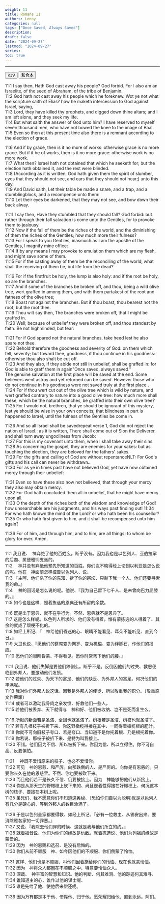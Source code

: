 ```yaml
---
weight: 11
title: Romans 11
authors: Lenny
categories: null
tags: ["Once Saved, Always Saved"]
description: 
draft: false
date: "2024-09-27"
lastmod: "2024-09-27"
series:
toc: true
---
```



<!--more-->
---


<!-- Tab links -->
<div class="tab">
  <button class="tablinks active" onclick="tablabel(event, 'english')">KJV</button>
  <button class="tablinks" onclick="tablabel(event, 'chinese')">和合本</button>

</div>

<!-- Tab content -->
<div id="english" class="tabcontent" style="display:block">

11:1 I say then, Hath God cast away his people? God forbid. For I also am an Israelite, of the seed of Abraham, of the tribe of Benjamin.  
11:2 God hath not cast away his people which he foreknew. Wot ye not what the scripture saith of Elias? how he maketh intercession to God against Israel, saying,  
11:3 Lord, they have killed thy prophets, and digged down thine altars; and I am left alone, and they seek my life.  
11:4 But what saith the answer of God unto him? I have reserved to myself seven thousand men, who have not bowed the knee to the image of Baal.  
11:5 Even so then at this present time also there is a remnant according to the election of grace.  

11:6 And if by grace, then is it no more of works: otherwise grace is no more grace. But if it be of works, then is it no more grace: otherwise work is no more work.  
11:7 What then? Israel hath not obtained that which he seeketh for; but the election hath obtained it, and the rest were blinded.  
11:8 (According as it is written, God hath given them the spirit of slumber, eyes that they should not see, and ears that they should not hear;) unto this day.  
11:9 And David saith, Let their table be made a snare, and a trap, and a stumblingblock, and a recompence unto them:  
11:10 Let their eyes be darkened, that they may not see, and bow down their back alway.  

11:11 I say then, Have they stumbled that they should fall? God forbid: but rather through their fall salvation is come unto the Gentiles, for to provoke them to jealousy.  
11:12 Now if the fall of them be the riches of the world, and the diminishing of them the riches of the Gentiles; how much more their fulness?  
11:13 For I speak to you Gentiles, inasmuch as I am the apostle of the Gentiles, I magnify mine office:  
11:14 If by any means I may provoke to emulation them which are my flesh, and might save some of them.  
11:15 For if the casting away of them be the reconciling of the world, what shall the receiving of them be, but life from the dead?  

11:16 For if the firstfruit be holy, the lump is also holy: and if the root be holy, so are the branches.  
11:17 And if some of the branches be broken off, and thou, being a wild olive tree, wert graffed in among them, and with them partakest of the root and fatness of the olive tree;  
11:18 Boast not against the branches. But if thou boast, thou bearest not the root, but the root thee.  
11:19 Thou wilt say then, The branches were broken off, that I might be graffed in.  
11:20 Well; because of unbelief they were broken off, and thou standest by faith. Be not highminded, but fear:  

11:21 For if God spared not the natural branches, take heed lest he also spare not thee.  
11:22 Behold therefore the goodness and severity of God: on them which fell, severity; but toward thee, goodness, if thou continue in his goodness: otherwise thou also shalt be cut off.    
11:23 And they also, if they abide not still in unbelief, shall be graffed in: for God is able to graff them in again<label class="margin-toggle sidenote-number"></label><span class="sidenote">"Once saved, always saved."<br>The genuine salvation at the first place will be saved at the end.  Some believers went astray and yet returned can be saved.  However those who do not continue in his goodness were not saved truly at the first place.</span>.  
11:24 For if thou wert cut out of the olive tree which is wild by nature, and wert graffed contrary to nature into a good olive tree: how much more shall these, which be the natural branches, be graffed into their own olive tree?  
11:25 For I would not, brethren, that ye should be ignorant of this mystery, lest ye should be wise in your own conceits; that blindness in part is happened to Israel, until the fulness of the Gentiles be come in.  

11:26 And so all Israel shall be saved<label class="margin-toggle sidenote-number"></label><span class="sidenote">repeat verse 1, God did not reject the nation of Israel.</span>: as it is written, There shall come out of Sion the Deliverer, and shall turn away ungodliness from Jacob:  
11:27 For this is my covenant unto them, when I shall take away their sins.  
11:28 As concerning the gospel, they are enemies for your sakes: but as touching the election, they are beloved for the fathers' sakes.  
11:29 For the gifts and calling of God are without repentance<label class="margin-toggle sidenote-number"></label><span class="sidenote">NLT: For God's gifts and his call can never be withdrawn.</span>.  
11:30 For as ye in times past have not believed God, yet have now obtained mercy through their unbelief:  

11:31 Even so have these also now not believed, that through your mercy they also may obtain mercy.  
11:32 For God hath concluded them all in unbelief, that he might have mercy upon all.  
11:33 O the depth of the riches both of the wisdom and knowledge of God! how unsearchable are his judgments, and his ways past finding out!
11:34 For who hath known the mind of the Lord? or who hath been his counsellor?  
11:35 Or who hath first given to him, and it shall be recompensed unto him again?  

11:36 For of him, and through him, and to him, are all things: to whom be glory for ever. Amen.  
</div>

---
<div id="chinese" class="tabcontent">

11:1 我且说、　神弃绝了他的百姓么。断乎没有。因为我也是以色列人、亚伯拉罕的后裔、属便雅悯支派的。  
11:2 　神并没有弃绝他预先所知道的百姓。你们岂不晓得经上论到以利亚是怎么说的呢。他在　神面前怎样控告以色列人、说、  
11:3 『主阿、他们杀了你的先知、拆了你的祭坛、只剩下我一个人、他们还要寻索我的命。』  
11:4 　神的回话是怎么说的呢。他说、『我为自己留下七千人、是未曾向巴力屈膝的。』  
11:5 如今也是这样、照着拣选的恩典还有所留的余数。  

11:6 既是出于恩典、就不在乎行为。不然、恩典就不是恩典了。  
11:7 这是怎么样呢。以色列人所求的、他们没有得着。惟有蒙拣选的人得着了、其余的就成了顽梗不化的。  
11:8 如经上所记、『　神给他们昏迷的心、眼睛不能看见、耳朵不能听见、直到今日。』  
11:9 大卫也说、『愿他们的筵席变为网罗、变为机槛、变为绊脚石、作他们的报应。  
11:10 愿他们的眼睛昏蒙、不得看见。愿你时常弯下他们的腰。』  

11:11 我且说、他们失脚是要他们跌倒么。断乎不是。反倒因他们的过失、救恩便临到外邦人、要激动他们发愤。  
11:12 若他们的过失、为天下的富足、他们的缺乏、为外邦人的富足。何况他们的丰满呢。  
11:13 我对你们外邦人说这话。因我是外邦人的使徒、所以敬重我的职分。〔敬重原文作荣耀〕  
11:14 或者可以激动我骨肉之亲发愤、好救他们一些人。  
11:15 若他们被丢弃、天下就得与　神和好、他们被收纳、岂不是死而复生么。  

11:16 所献的新面若是圣洁、全团也就圣洁了。树根若是圣洁、树枝也就圣洁了。  
11:17 若有几根枝子被折下来、你这野橄榄得接在其中、一同得着橄榄根的肥汁。  
11:18 你就不可向旧枝子夸口、若是夸口、当知道不是你托着根、乃是根托着你。  
11:19 你若说、那枝子被折下来、是特为叫我接上。  
11:20 不错。他们因为不信、所以被折下来。你因为信、所以立得住。你不可自高、反要惧怕。  

11:21 　神既不爱惜原来的枝子、也必不爱惜你。  
11:22 可见　神的恩慈、和严厉。向那跌倒的人、是严厉的。向你是有恩慈的。只要你长久在他的恩慈里。不然、你也要被砍下来。  
11:23 而且他们若不是长久不信、仍要被接上。因为　神能够把他们从新接上。  
11:24 你是从那天生的野橄榄上砍下来的、尚且逆着性得接在好橄榄上、何况这本树的枝子、要接在本树上呢。  
11:25 弟兄们、我不愿意你们不知道这奥秘、（恐怕你们自以为聪明)就是以色列人有几分是硬心的、等到外邦人的数目添满了。  

11:26 于是以色列全家都要得救、如经上所记、『必有一位救主、从锡安出来、要消除雅各家的一切罪恶。』  
11:27 又说、『我除去他们罪的时候、这就是我与他们所立的约。』  
11:28 就着福音说、他们为你们的缘故是仇敌。就着拣选说、他们为列祖的缘故是蒙爱的。  
11:29 因为　神的恩赐和选召、是没有后悔的。  
11:30 你们从前不顺服　神、如今因他们的不顺服、你们倒蒙了怜恤。  

11:31 这样、他们也是不顺服、叫他们因着施给你们的怜恤、现在也就蒙怜恤。  
11:32 因为　神将众人都圈在不顺服之中、特意要怜恤众人。  
11:33 深哉、　神丰富的智慧和知识。他的判断、何其难测、他的踪迹何其难寻、  
11:34 谁知道主的心、谁作过他的谋士呢、  
11:35 谁是先给了他、使他后来偿还呢。  

11:36 因为万有都是本于他、倚靠他、归于他。愿荣耀归给他、直到永远。阿们。  
</div>
